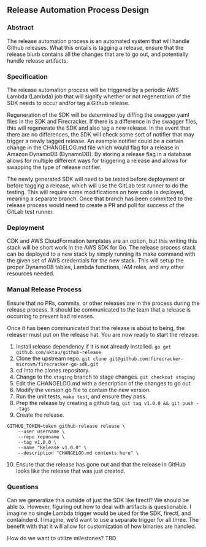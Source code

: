 ## Release Automation Process Design

### Abstract

The release automation process is an automated system that will handle Github
releases. What this entails is tagging a release, ensure that the release blurb
contains all the changes that are to go out, and potentially handle release
artifacts.

### Specification

The release automation process will be triggered by a periodic AWS Lambda
(Lambda) job that will signify whether or not regeneration of the SDK needs to
occur and/or tag a Github release.

Regeneration of the SDK will be determined by diffing the swagger.yaml files in
the SDK and Firecracker. If there is a difference in the swagger files, this
will regenerate the SDK and also tag a new release. In the event that there are
no differences, the SDK will check some sort of notifier that may trigger a
newly tagged release. An example notifier could be a certain change in the
CHANGELOG.md file which would flag for a release in Amazon DynamoDB (DynamoDB).
By storing a release flag in a database allows for multiple different ways for
triggering a release and allows for swapping the type of release notifier.

The newly generated SDK will need to be tested before deployment or before
tagging a release, which will use the GitLab test runner to do the testing.
This will require some modifications on how code is deployed, meaning a
separate branch.  Once that branch has been committed to the release process
would need to create a PR and poll for success of the GitLab test runner.

### Deployment

CDK and AWS CloudFormation templates are an option, but this writing this stack
will be short work in the AWS SDK for Go. The release process stack can be
deployed to a new stack by simply running its make command with the given set
of AWS credentials for the new stack. This will setup the proper DynamoDB
tables, Lambda functions, IAM roles, and any other resources needed.

### Manual Release Process

Ensure that no PRs, commits, or other releases are in the process during the
release process. It should be communicated to the team that a release is
occurring to prevent bad releases.

Once it has been communicated that the release is about to being, the releaser
must put on the release hat. You are now ready to start the release.

1. Install release dependency if it is not already installed. `go get github.com/aktau/github-release`
2. Clone the upstream repo. `git clone git@github.com:firecracker-microvm/firecracker-go-sdk.git`
3. cd into the clones repository.
4. Change to the `staging` branch to stage changes. `git checkout staging`
5. Edit the CHANGELOG.md with a description of the changes to go out.
6. Modify the version.go file to contain the new version.
7. Run the unit tests, `make test`, and ensure they pass.
8. Prep the release by creating a github tag, `git tag v1.0.0 && git push --tags`
9. Create the release.
```
GITHUB_TOKEN=token github-release release \
	--user username \
	--repo reponame \
	--tag v1.0.0 \
	--name "Release v1.0.0" \
	--description "CHANGELOG.md contents here" \
```
10. Ensure that the release has gone out and that the release in GitHub looks
    like the release that was just created.

### Questions

Can we generalize this outside of just the SDK like firectl? 
We should be able to. However, figuring out how to deal with artifacts is
questionable. I imagine no single Lambda trigger would be used for the SDK,
firectl, and containderd. I imagine, we’d want to use a separate trigger for
all three. The benefit with that it will allow for customization of how
binaries are handled.

How do we want to utilize milestones?
TBD
